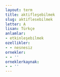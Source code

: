 ```yaml
---
layout: term
title: aktifleşebilmek
slug: aktiflesebilmek
letter: A
lisan: Türkçe
anlamlar:
- etkinleşebilmek
ozellikler:
- - nesnesiz
ornekler:
- - ''
orneklerkaynak:
- - ''
---
```

